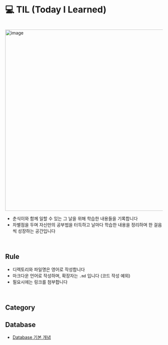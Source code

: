 # 💻 TIL (Today I Learned)
<br>

<img width="580" alt="image" src="https://github.com/SeoYunnn/TIL/assets/120713987/b8ca5003-e3be-4105-b4cc-829d4df7692a">

- 춘식이와 함께 일할 수 있는 그 날을 위해 학습한 내용들을 기록합니다
-  차별점을 두며 자신만의 공부법을 터득하고 날마다 학습한 내용을 정리하며 한 걸음씩 성장하는 공간입니다

<br>

## Rule
- 디렉토리와 파일명은 영어로 작성합니다
- 마크다운 언어로 작성하며, 확장자는 `.md` 입니다 (코드 작성 예외)
- 필요시에는 링크를 첨부합니다


<br>

## Category
## Database
- [Database 기본 개념](https://github.com/SeoYunnn/TIL/blob/main/Database/database-basics.md)